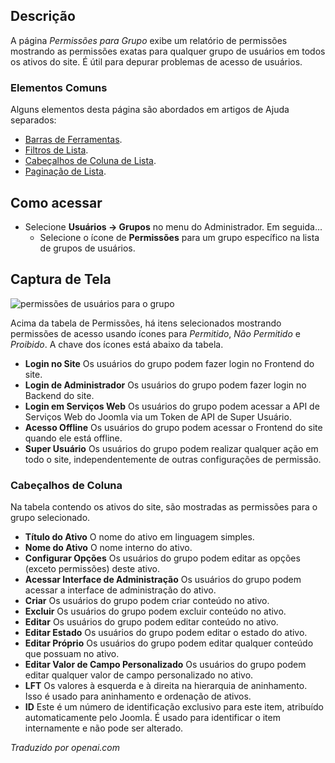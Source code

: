 <!-- Filename: Help4.x:Permissions_for_Group / Display title: Permissões para o Grupo -->

## Descrição

A página *Permissões para Grupo* exibe um relatório de permissões mostrando as permissões exatas para qualquer grupo de usuários em todos os ativos do site. É útil para depurar problemas de acesso de usuários.

### Elementos Comuns

Alguns elementos desta página são abordados em artigos de Ajuda separados:

* [Barras de Ferramentas](jdocmanual?article=help/common-elements/toolbars).
* [Filtros de Lista](jdocmanual?article=help/common-elements/list-filters).
* [Cabeçalhos de Coluna de Lista](jdocmanual?article=help/common-elements/list-column-headers).
* [Paginação de Lista](jdocmanual?article=help/common-elements/list-pagination).

## Como acessar

- Selecione **Usuários → Grupos** no menu do Administrador. Em seguida...
  - Selecione o ícone de **Permissões** para um grupo específico na lista de grupos de usuários.

## Captura de Tela

![permissões de usuários para o grupo](../../../pt/images/users/users-permissions-for-group.png)

Acima da tabela de Permissões, há itens selecionados mostrando permissões de acesso usando ícones para *Permitido*, *Não Permitido* e *Proibido*. A chave dos ícones está abaixo da tabela.

- **Login no Site** Os usuários do grupo podem fazer login no Frontend do site.
- **Login de Administrador** Os usuários do grupo podem fazer login no Backend do site.
- **Login em Serviços Web** Os usuários do grupo podem acessar a API de Serviços Web do Joomla via um Token de API de Super Usuário.
- **Acesso Offline** Os usuários do grupo podem acessar o Frontend do site quando ele está offline.
- **Super Usuário** Os usuários do grupo podem realizar qualquer ação em todo o site, independentemente de outras configurações de permissão.

### Cabeçalhos de Coluna

Na tabela contendo os ativos do site, são mostradas as permissões para o grupo selecionado.

- **Título do Ativo** O nome do ativo em linguagem simples.
- **Nome do Ativo** O nome interno do ativo.
- **Configurar Opções** Os usuários do grupo podem editar as opções (exceto permissões) deste ativo.
- **Acessar Interface de Administração** Os usuários do grupo podem acessar a interface de administração do ativo.
- **Criar** Os usuários do grupo podem criar conteúdo no ativo.
- **Excluir** Os usuários do grupo podem excluir conteúdo no ativo.
- **Editar** Os usuários do grupo podem editar conteúdo no ativo.
- **Editar Estado** Os usuários do grupo podem editar o estado do ativo.
- **Editar Próprio** Os usuários do grupo podem editar qualquer conteúdo que possuam no ativo.
- **Editar Valor de Campo Personalizado** Os usuários do grupo podem editar qualquer valor de campo personalizado no ativo.
- **LFT** Os valores à esquerda e à direita na hierarquia de aninhamento. Isso é usado para aninhamento e ordenação de ativos.
- **ID** Este é um número de identificação exclusivo para este item, atribuído automaticamente pelo Joomla. É usado para identificar o item internamente e não pode ser alterado. 

*Traduzido por openai.com*

